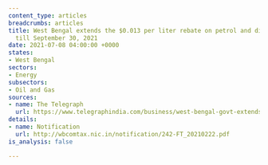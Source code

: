```yaml
---
content_type: articles
breadcrumbs: articles
title: West Bengal extends the $0.013 per liter rebate on petrol and diesel prices
  till September 30, 2021
date: 2021-07-08 04:00:00 +0000
states:
- West Bengal
sectors:
- Energy
subsectors:
- Oil and Gas
sources:
- name: The Telegraph
  url: https://www.telegraphindia.com/business/west-bengal-govt-extends-re-1-a-litre-rebate-on-petrol-and-diesel-prices/cid/1820907
details:
- name: Notification
  url: http://wbcomtax.nic.in/notification/242-FT_20210222.pdf
is_analysis: false

---
```

